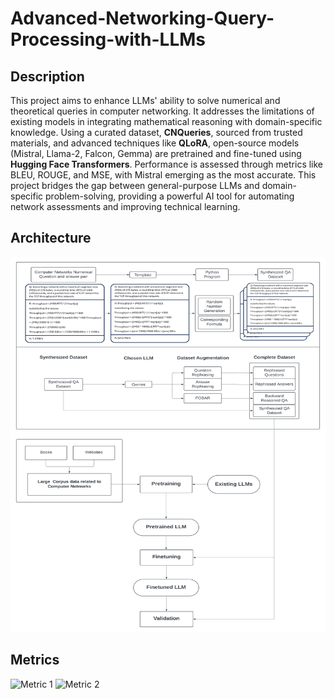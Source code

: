 # Advanced-Networking-Query-Processing-with-LLMs

## Description

This project aims to enhance LLMs' ability to solve numerical and theoretical queries in computer networking. It addresses the limitations of existing models in integrating mathematical reasoning with domain-specific knowledge. Using a curated dataset, **CNQueries**, sourced from trusted materials, and advanced techniques like **QLoRA**, open-source models (Mistral, Llama-2, Falcon, Gemma) are pretrained and fine-tuned using **Hugging Face Transformers**. Performance is assessed through metrics like BLEU, ROUGE, and MSE, with Mistral emerging as the most accurate. This project bridges the gap between general-purpose LLMs and domain-specific problem-solving, providing a powerful AI tool for automating network assessments and improving technical learning.

## Architecture

<p><img src="Dataset%20Generation/Architecture%20diagram.png" alt="Architecture Diagram" width="900" height="600"></p>

## Metrics

<img src="https://github.com/user-attachments/assets/0a79fc0a-1387-48c4-a057-cc3898c94703" alt="Metric 1" width="700" height="300">

<img src="https://github.com/user-attachments/assets/d747e7be-63a5-4c4a-a559-f191e808f65c" alt="Metric 2" width="500" height="200">
